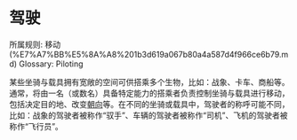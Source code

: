 # 驾驶

所属规则: 移动 (%E7%A7%BB%E5%8A%A8%201b3d619a067b80a4a587d4f966ce6b79.md)
Glossary: Piloting

某些坐骑与载具拥有宽敞的空间可供搭乘多个生物，比如：战象、卡车、商船等。通常，将由一名（或数名）具备特定能力的搭乘者负责控制坐骑与载具进行移动，包括决定目的地、改变[朝向](%E6%9C%9D%E5%90%91%201b3d619a067b807ea09ef439701e3852.md)等。在不同的坐骑或载具中，驾驶者的称呼可能不同，比如：战象的驾驶者被称作“驭手”、车辆的驾驶者被称作“司机”、飞机的驾驶者被称作“飞行员”。